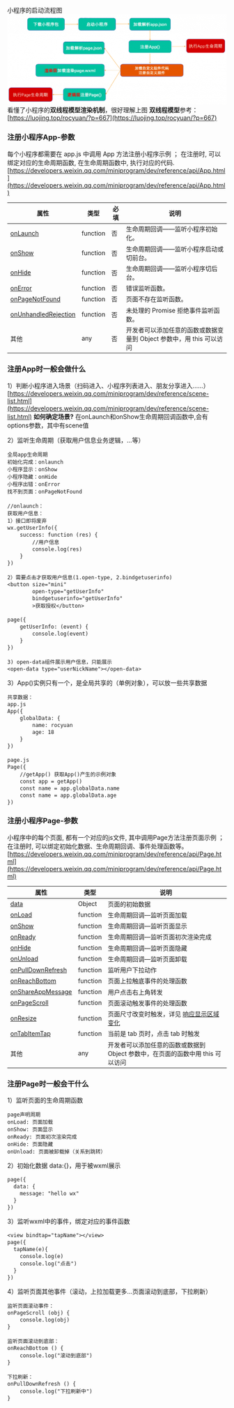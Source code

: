 小程序的启动流程图
![](assets/【微信小程序】启动流程&生命周期/1.png)
看懂了小程序的**双线程模型渲染机制**，很好理解上图
**双线程模型**参考： [https://luojing.top/rocyuan/?p=667](https://luojing.top/rocyuan/?p=667)
### 注册小程序App-参数
每个小程序都需要在 app.js 中调用 App 方法注册小程序示例 ； 在注册时, 可以绑定对应的生命周期函数, 在生命周期函数中, 执行对应的代码.
[https://developers.weixin.qq.com/miniprogram/dev/reference/api/App.html](https://developers.weixin.qq.com/miniprogram/dev/reference/api/App.html)

| **属性** | **类型** | **必填** | **说明** |
| --- | --- | --- | --- |
| [onLaunch](https://developers.weixin.qq.com/miniprogram/dev/reference/api/App.html#onLaunch-Object-object) | function | 否 | 生命周期回调——监听小程序初始化。 |
| [onShow](https://developers.weixin.qq.com/miniprogram/dev/reference/api/App.html#onShow-Object-object) | function | 否 | 生命周期回调——监听小程序启动或切前台。 |
| [onHide](https://developers.weixin.qq.com/miniprogram/dev/reference/api/App.html#onHide) | function | 否 | 生命周期回调——监听小程序切后台。 |
| [onError](https://developers.weixin.qq.com/miniprogram/dev/reference/api/App.html#onError-String-error) | function | 否 | 错误监听函数。 |
| [onPageNotFound](https://developers.weixin.qq.com/miniprogram/dev/reference/api/App.html#onPageNotFound-Object-object) | function | 否 | 页面不存在监听函数。 |
| [onUnhandledRejection](https://developers.weixin.qq.com/miniprogram/dev/reference/api/App.html#onUnhandledRejection-Object-object) | function | 否 | 未处理的 Promise 拒绝事件监听函数。 |
| 其他 | any | 否 | 开发者可以添加任意的函数或数据变量到 Object 参数中，用 this 可以访问 |

### **注册App时一般会做什么**
1）判断小程序进入场景（扫码进入、小程序列表进入、朋友分享进入……）
[https://developers.weixin.qq.com/miniprogram/dev/reference/scene-list.html](https://developers.weixin.qq.com/miniprogram/dev/reference/scene-list.html)
**如何确定场景?**
在onLaunch和onShow生命周期回调函数中,会有options参数，其中有scene值

2）监听生命周期（获取用户信息业务逻辑，…等）
```vue
全局app生命周期
初始化完成：onlaunch
小程序显示：onShow
小程序隐藏：onHide
小程序出错：onError
找不到页面：onPageNotFound

//onlaunch：
获取用户信息：
1）接口即将废弃
wx.getUserInfo({
	success: function (res) {
		//用户信息
		console.log(res)
	}
})

2）需要点击才获取用户信息(1.open-type, 2.bindgetuserinfo)
<button size="mini"
		open-type="getUserInfo"
		bindgetuserinfo="getUserInfo"
		>获取授权</button>

page({
	getUserInfo: (event) {
		console.log(event)
	}
})

3) open-data组件展示用户信息，只能展示
<open-data type="userNickName"></open-data>
```
3）App()实例只有一个，是全局共享的（单例对象），可以放一些共享数据

```vue
共享数据：
app.js
App({
	globalData: {
		name: rocyuan
		age: 18
	}
})

page.js
Page({
	//getApp() 获取App()产生的示例对象
	const app = getApp()
	const name = app.globalData.name
	const name = app.globalData.age
})
```
### 注册小程序Page-参数
小程序中的每个页面, 都有一个对应的js文件, 其中调用Page方法注册页面示例 ； 在注册时, 可以绑定初始化数据、生命周期回调、事件处理函数等。 [https://developers.weixin.qq.com/miniprogram/dev/reference/api/Page.html](https://developers.weixin.qq.com/miniprogram/dev/reference/api/Page.html)

| **属性** | **类型** | **说明** |
| --- | --- | --- |
| [data](https://developers.weixin.qq.com/miniprogram/dev/reference/api/Page.html#data) | Object | 页面的初始数据 |
| [onLoad](https://developers.weixin.qq.com/miniprogram/dev/reference/api/Page.html#onLoad-Object-query) | function | 生命周期回调—监听页面加载 |
| [onShow](https://developers.weixin.qq.com/miniprogram/dev/reference/api/Page.html#onShow) | function | 生命周期回调—监听页面显示 |
| [onReady](https://developers.weixin.qq.com/miniprogram/dev/reference/api/Page.html#onReady) | function | 生命周期回调—监听页面初次渲染完成 |
| [onHide](https://developers.weixin.qq.com/miniprogram/dev/reference/api/Page.html#onHide) | function | 生命周期回调—监听页面隐藏 |
| [onUnload](https://developers.weixin.qq.com/miniprogram/dev/reference/api/Page.html#onUnload) | function | 生命周期回调—监听页面卸载 |
| [onPullDownRefresh](https://developers.weixin.qq.com/miniprogram/dev/reference/api/Page.html#onPullDownRefresh) | function | 监听用户下拉动作 |
| [onReachBottom](https://developers.weixin.qq.com/miniprogram/dev/reference/api/Page.html#onReachBottom) | function | 页面上拉触底事件的处理函数 |
| [onShareAppMessage](https://developers.weixin.qq.com/miniprogram/dev/reference/api/Page.html#onShareAppMessage-Object-object) | function | 用户点击右上角转发 |
| [onPageScroll](https://developers.weixin.qq.com/miniprogram/dev/reference/api/Page.html#onPageScroll-Object-object) | function | 页面滚动触发事件的处理函数 |
| [onResize](https://developers.weixin.qq.com/miniprogram/dev/reference/api/Page.html#onResize-Object-object) | function | 页面尺寸改变时触发，详见 [响应显示区域变化](https://developers.weixin.qq.com/miniprogram/dev/framework/view/resizable.html#%E5%9C%A8%E6%89%8B%E6%9C%BA%E4%B8%8A%E5%90%AF%E7%94%A8%E5%B1%8F%E5%B9%95%E6%97%8B%E8%BD%AC%E6%94%AF%E6%8C%81) |
| [onTabItemTap](https://developers.weixin.qq.com/miniprogram/dev/reference/api/Page.html#onTabItemTap-Object-object) | function | 当前是 tab 页时，点击 tab 时触发 |
| 其他 | any | 开发者可以添加任意的函数或数据到 Object 参数中，在页面的函数中用 this 可以访问 |

### 注册Page时一般会干什么
1）监听页面的生命周期函数
```vue
page声明周期
onLoad: 页面加载
onShow: 页面显示
onReady: 页面初次渲染完成
onHide: 页面隐藏
onUnload: 页面被卸载掉（关系到跳转）
```
2）初始化数据 data:{}，用于被wxml展示
```vue
page({
  data: {
    message: "hello wx"
  }
})
```
3）监听wxml中的事件，绑定对应的事件函数
```vue
<view bindtap="tapName"></view>
page({
  tapName(e){
    console.log(e)
    console.log("点击")
  }
})
```
4）监听页面其他事件（滚动，上拉加载更多…页面滚动到底部，下拉刷新）
```vue
监听页面滚动事件： 
onPageScroll (obj) {
	console.log(obj)
}

监听页面滚动到底部：
onReachBottom () {
	console.log("滚动到底部")
}

下拉刷新：
onPullDownRefresh () {
	console.log("下拉刷新中")
}
```
